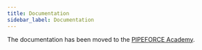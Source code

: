 ```yaml
---
title: Documentation
sidebar_label: Documentation
---
```


The documentation has been moved to the [PIPEFORCE Academy](https://logabit.atlassian.net/wiki/spaces/PA/pages/2543353860).